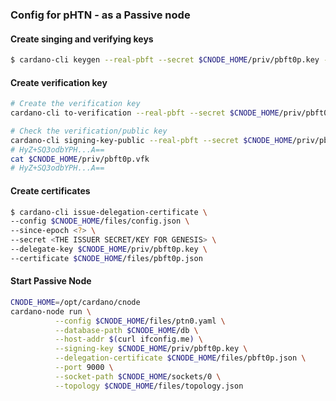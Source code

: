 ### Config for pHTN - as a Passive node

#### Create singing and verifying keys

``` bash
$ cardano-cli keygen --real-pbft --secret $CNODE_HOME/priv/pbft0p.key --no-password
```

#### Create verification key

``` bash
# Create the verification key
cardano-cli to-verification --real-pbft --secret $CNODE_HOME/priv/pbft0p.key --to $CNODE_HOME/priv/pbft0p.vfk

# Check the verification/public key
cardano-cli signing-key-public --real-pbft --secret $CNODE_HOME/priv/pbft0p.key | awk '/base64/ { print $4}'
# HyZ+SQ3odbYPH...A==
cat $CNODE_HOME/priv/pbft0p.vfk
# HyZ+SQ3odbYPH...A==
```

#### Create certificates
``` bash
$ cardano-cli issue-delegation-certificate \
--config $CNODE_HOME/files/config.json \
--since-epoch <?> \
--secret <THE ISSUER SECRET/KEY FOR GENESIS> \
--delegate-key $CNODE_HOME/priv/pbft0p.key \
--certificate $CNODE_HOME/files/pbft0p.json
```
#### Start Passive Node

``` bash
CNODE_HOME=/opt/cardano/cnode
cardano-node run \
          --config $CNODE_HOME/files/ptn0.yaml \
          --database-path $CNODE_HOME/db \
          --host-addr $(curl ifconfig.me) \
          --signing-key $CNODE_HOME/priv/pbft0p.key \
          --delegation-certificate $CNODE_HOME/files/pbft0p.json \
          --port 9000 \
          --socket-path $CNODE_HOME/sockets/0 \
          --topology $CNODE_HOME/files/topology.json
```